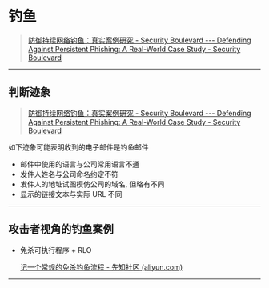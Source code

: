 # 钓鱼

> [防御持续网络钓鱼：真实案例研究 - Security Boulevard --- Defending Against Persistent Phishing: A Real-World Case Study - Security Boulevard](https://securityboulevard.com/2024/06/defending-against-persistent-phishing-a-real-world-case-study/)

---

## 判断迹象

> [防御持续网络钓鱼：真实案例研究 - Security Boulevard --- Defending Against Persistent Phishing: A Real-World Case Study - Security Boulevard](https://securityboulevard.com/2024/06/defending-against-persistent-phishing-a-real-world-case-study/)

如下迹象可能表明收到的电子邮件是钓鱼邮件

- 邮件中使用的语言与公司常用语言不通
- 发件人姓名与公司命名约定不符
- 发件人的地址试图模仿公司的域名, 但略有不同
- 显示的链接文本与实际 URL 不同

---

## 攻击者视角的钓鱼案例

- 免杀可执行程序 + RLO

  [记一个常规的免杀钓鱼流程 - 先知社区 (aliyun.com)](https://xz.aliyun.com/t/11885?time__1311=mqmx0DBD9Dy09D0vo4%2Bhaxn7DuDfhoT2DTD&alichlgref=https%3A%2F%2Fwww.google.com%2F)

---

